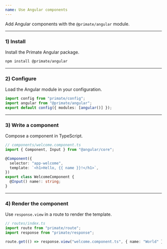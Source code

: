 ```yaml
---
name: Use Angular components
---
```


Add Angular components with the `@primate/angular` module.

---

### 1) Install

Install the Primate Angular package.

```sh
npm install @primate/angular
```

---

### 2) Configure

Load the Angular module in your configuration.

```ts
import config from "primate/config";
import angular from "@primate/angular";
export default config({ modules: [angular()] });
```

---

### 3) Write a component

Compose a component in TypeScript.

```ts
// components/welcome.component.ts
import { Component, Input } from "@angular/core";

@Component({
  selector: "app-welcome",
  template: `<h1>Hello, {{ name }}!</h1>`,
})
export class WelcomeComponent {
  @Input() name!: string;
}
```

---

### 4) Render the component

Use `response.view` in a route to render the template.

```ts
// routes/index.ts
import route from "primate/route";
import response from "primate/response";

route.get(() => response.view("welcome.component.ts", { name: "World" }));
```
